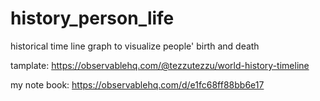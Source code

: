 # history_person_life
historical time line graph to visualize people' birth and death

tamplate: https://observablehq.com/@tezzutezzu/world-history-timeline

my note book:
https://observablehq.com/d/e1fc68ff88bb6e17
